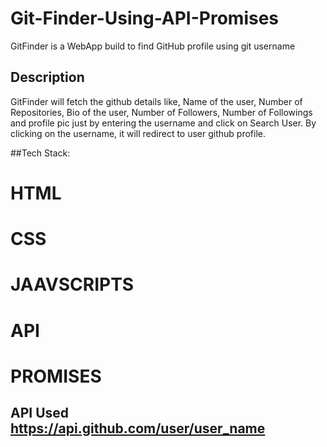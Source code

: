 # Git-Finder-Using-API-Promises
  GitFinder is a WebApp build to find GitHub profile using git username
 ## Description 
 GitFinder will fetch the github details like, Name of the user, Number of Repositories, Bio of the user, Number of Followers, Number of Followings and profile pic just by entering the username 
 and click on Search User.  By clicking on the username, it will redirect to user github profile.
 
 ##Tech Stack:
 # HTML
 # CSS
 # JAAVSCRIPTS 
 # API
 # PROMISES

## API Used https://api.github.com/user/user_name
